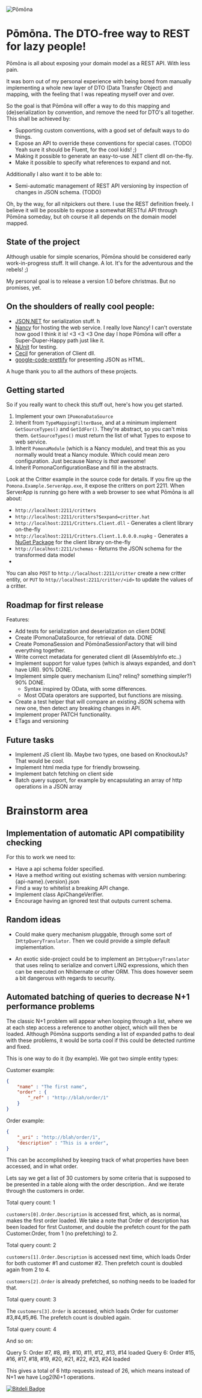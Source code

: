 ![Pōmōna](https://raw.githubusercontent.com/okb/Pomona/gh-pages/images/pomona-icon-512.png)

# Pōmōna. The DTO-free way to REST for lazy people!

Pōmōna is all about exposing your domain model as a REST API. With less pain.

It was born out of my personal experience with being bored from manually implementing
a whole new layer of DTO (Data Transfer Object) and mapping, with the feeling that I
was repeating myself over and over.

So the goal is that Pōmōna will offer a way to do this mapping and (de)serialization
by convention, and remove the need for DTO's all together. This shall be achieved by:

* Supporting custom conventions, with a good set of default ways to do things.
* Expose an API to override these conventions for special cases. (TODO)
  Yeah sure it should be Fluent, for the cool kids! ;)
* Making it possible to generate an easy-to-use .NET client dll on-the-fly.
* Make it possible to specify what references to expand and not.

Additionally I also want it to be able to:

* Semi-automatic management of REST API versioning by inspection of changes in JSON schema. (TODO)

Oh, by the way, for all nitpickers out there. I use the REST definition freely. I believe
it will be possible to expose a somewhat RESTful API through Pōmōna someday, but oh course
it all depends on the domain model mapped.

## State of the project

Although usable for simple scenarios, Pōmōna should be considered early work-in-progress stuff.
It will change. A lot. It's for the adventurous and the rebels! ;)

My personal goal is to release a version 1.0 before christmas. But no promises, yet.

## On the shoulders of really cool people:

* [JSON.NET](ttp://james.newtonking.com/projects/json-net.aspx) for serialization stuff. h
* [Nancy](http://nancyfx.org/) for hosting the web service. 
  I really love Nancy! I can't overstate how good I think it is! <3 <3 <3
  One day I hope Pōmōna will offer a Super-Duper-Happy path just like it.
* [NUnit](http://www.nunit.org/) for testing.
* [Cecil](http://www.mono-project.com/Cecil) for generation of Client dll.
* [google-code-prettify](http://code.google.com/p/google-code-prettify/) for presenting JSON as HTML.

A huge thank you to all the authors of these projects.

## Getting started

So if you really want to check this stuff out, here's how you get started.

1. Implement your own `IPomonaDataSource`
2. Inherit from `TypeMappingFilterBase`, and at a minimum implement `GetSourceTypes()` and `GetIdFor()`.
   They're abstract, so you can't miss them.
   `GetSourceTypes()` must return the list of what Types to expose to web service.
3. Inherit `PomonaModule` (which is a Nancy module), and treat this as you normally would treat a Nancy module.
   Which could mean zero configuration. Just because Nancy is *that* awesome!
4. Inherit PomonaConfigurationBase and fill in the abstracts.

Look at the Critter example in the source code for details. If you fire up the `Pomona.Example.ServerApp.exe`, it expose the critters on port 2211.
When ServerApp is running go here with a web browser to see what Pōmōna is all about:

* `http://localhost:2211/critters`
* `http://localhost:2211/critters?$expand=critter.hat`
* `http://localhost:2211/Critters.Client.dll` - Generates a client library on-the-fly
* `http://localhost:2211/Critters.Client.1.0.0.0.nupkg` - Generates a [NuGet Package](http://www.nuget.org/) for the client library on-the-fly
* `http://localhost:2211/schemas` - Returns the JSON schema for the transformed data model
* 
You can also `POST` to `http://localhost:2211/critter` create a new critter entity, or `PUT` to `http//localhost:2211/critter/<id>` to update the values of a critter.

## Roadmap for first release

Features:
* Add tests for serialization and deserialization on client DONE
* Create IPomonaDataSource, for retrieval of data. DONE
* Create PomonaSession and PōmōnaSessionFactory that will bind everything together.
* Write correct metadata for generated client dll (AssemblyInfo etc..)
* Implement support for value types (which is always expanded, and don't have URI). 90% DONE.
* Implement simple query mechanism (Linq? relinq? something simpler?) 90% DONE.
  * Syntax inspired by OData, with some differences.
  * Most OData operators are supported, but functions are missing.
* Create a test helper that will compare an existing JSON schema with new one,
  then detect any breaking changes in API.
* Implement proper PATCH functionality.
* ETags and versioning

## Future tasks

* Implement JS client lib. Maybe two types, one based on KnockoutJs? That would be cool.
* Implement html media type for friendly browseing.
* Implement batch fetching on client side
* Batch query support, for example by encapsulating an array of http operations in a JSON array

# Brainstorm area
## Implementation of automatic API compatibility checking

For this to work we need to:
* Have a api schema folder specified.
* Have a method writing out existing schemas with version numbering: {api-name}.{version}.json
* Find a way to whitelist a breaking API change.
* Implement class ApiChangeVerifier.
* Encourage having an ignored test that outputs current schema.

## Random ideas

* Could make query mechanism pluggable, through some sort of `IHttpQueryTranslator`.
  Then we could provide a simple default implementation.

* An exotic side-project could be to implement an `IHttpQueryTranslator` that uses relinq
  to serialize and convert LINQ expressions, which then can be executed on Nhibernate or other ORM.
  This does however seem a bit dangerous with regards to security.

## Automated batching of queries to decrease N+1 performance problems

The classic N+1 problem will appear when looping through a list, where we at each step
access a reference to another object, which will then be loaded. Although Pōmōna supports
sending a list of expanded paths to deal with these problems, it would be sorta cool if
this could be detected runtime and fixed.

This is one way to do it (by example). We got two simple entity types:

Customer example:
```json
{
    "name" : "The first name",
    "order" : {
        "_ref" : "http://blah/order/1"
    }
}
```

Order example:
```json
{
    "_uri" : "http://blah/order/1",
    "description" : "This is a order",
}
```

This can be accomplished by keeping track of what properties have been accessed, and in what order.

Lets say we get a list of 30 customers by some criteria that is supposed to be presented
in a table along with the order description.. And we iterate through the customers in order.

Total query count: 1

`customers[0].Order.Description` is accessed first, which, as is normal, makes the first order loaded.
We take a note that Order of description has been loaded for first Customer, and double the prefetch
count for the path Customer.Order, from 1 (no prefetching) to 2.

Total query count: 2

`customers[1].Order.Description` is accessed next time, which loads Order for both customer #1 and customer #2.
Then prefetch count is doubled again from 2 to 4.

`customers[2].Order` is already prefetched, so nothing needs to be loaded for that.

Total query count: 3

The `customers[3].Order` is accessed, which loads Order for customer #3,#4,#5,#6. The prefetch count is
doubled again.

Total query count: 4

And so on:

Query 5: Order #7, #8, #9, #10, #11, #12, #13, #14 loaded
Query 6: Order #15, #16, #17, #18, #19, #20, #21, #22, #23, #24 loaded

This gives a total of 6 http requests instead of 26, which means instead of N+1 we have Log2(N)+1 operations.


[![Bitdeli Badge](https://d2weczhvl823v0.cloudfront.net/okb/pomona/trend.png)](https://bitdeli.com/free "Bitdeli Badge")

